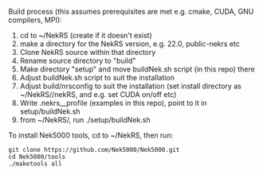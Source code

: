 Build process (this assumes prerequisites are met e.g. cmake, CUDA, GNU compilers, MPI):

1) cd to ~/NekRS (create if it doesn't exist)
2) make a directory for the NekRS version, e.g. 22.0, public-nekrs etc
3) Clone NekRS source within that directory
4) Rename source directory to "build"
5) Make directory "setup" and move buildNek.sh script (in this repo) there
6) Adjust buildNek.sh script to suit the installation
7) Adjust build/nrsconfig to suit the installation (set install directory as ~/NekRS/<version>/nekRS, and e.g. set CUDA on/off etc)
8) Write .nekrs_<version>_profile (examples in this repo), point to it in setup/buildNek.sh
9) from ~/NekRS/<version>, run ./setup/buildNek.sh

To install Nek5000 tools, cd to ~/NekRS, then run:

```
git clone https://github.com/Nek5000/Nek5000.git
cd Nek5000/tools
./maketools all
```
